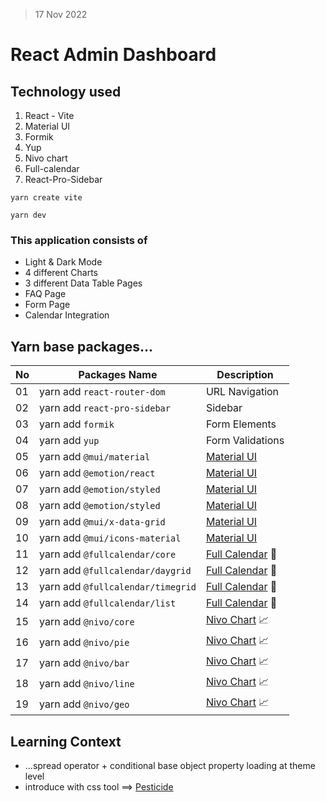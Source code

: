 > 17 Nov 2022

# React Admin Dashboard 

## Technology used
1. React - Vite
2. Material UI 
3. Formik
4. Yup
5. Nivo chart
6. Full-calendar
7. React-Pro-Sidebar


```
yarn create vite

yarn dev
```


### This application consists of 
* Light & Dark Mode
* 4 different Charts
* 3 different Data Table Pages
* FAQ Page
* Form Page  
* Calendar Integration

## Yarn base packages...
|No | Packages Name                    | Description      |
|---|----------------------------------|------------------|
|01 |yarn add `react-router-dom`       | URL Navigation   |
|02 |yarn add `react-pro-sidebar`      | Sidebar          |
|03 |yarn add `formik`                 | Form Elements    |
|04 |yarn add `yup`                    | Form Validations |
|05 |yarn add `@mui/material`          | [Material UI][mui] |
|06 |yarn add `@emotion/react`         | [Material UI][mui] |
|07 |yarn add `@emotion/styled`        | [Material UI][mui] |
|08 |yarn add `@emotion/styled`        | [Material UI][mui] |
|09 |yarn add `@mui/x-data-grid`       | [Material UI][mui] |
|10 |yarn add `@mui/icons-material`    | [Material UI][mui] |
|11 |yarn add `@fullcalendar/core`     | [Full Calendar][📆] 📆 |
|12 |yarn add `@fullcalendar/daygrid`  | [Full Calendar][📆] 📆 |
|13 |yarn add `@fullcalendar/timegrid` | [Full Calendar][📆] 📆 |
|14 |yarn add `@fullcalendar/list`     | [Full Calendar][📆] 📆 |
|15 |yarn add `@nivo/core`             | [Nivo Chart][📈] 📈 |
|16 |yarn add `@nivo/pie`              | [Nivo Chart][📈] 📈 |
|17 |yarn add `@nivo/bar`              | [Nivo Chart][📈] 📈 |
|18 |yarn add `@nivo/line`             | [Nivo Chart][📈] 📈 |
|19 |yarn add `@nivo/geo`              | [Nivo Chart][📈] 📈 |


## Learning Context
* ...spread operator + conditional base object property loading at theme level
* introduce with css tool ==> [Pesticide][link]



[mui]: https://mui.com/material-ui/getting-started/installation
[📆]: https://fullcalendar.io
[📈]: https://nivo.rocks

<!-- 
https://www.youtube.com/watch?v=wYpCWwD1oz0
https://github.com/ed-roh/react-admin-dashboard
-->

[link]: https://chrome.google.com/webstore/detail/pesticide-for-chrome/bakpbgckdnepkmkeaiomhmfcnejndkbi